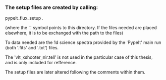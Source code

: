 ### The setup files are created by calling: 

pypeit_flux_setup .

(where the '.' symbol points to this directory. If the files needed are placed elsewhere, it is to be exchanged with the path to the files)

To data needed are the 1d science spectra provided by the 'PypeIt' main run (both '.fits' and '.txt') files.

The 'vlt_xshooter_nir.tell' is not used in the particular case of this thesis, and is only included for refference. 

The setup files are later altered following the comments within them.
